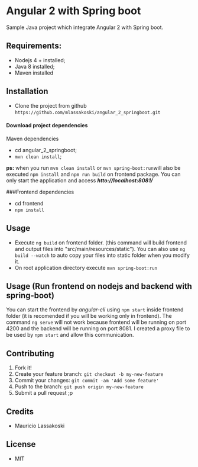 # Angular 2 with Spring boot

Sample Java project which integrate Angular 2 with Spring boot.


## Requirements:

 * Nodejs 4 + installed;
 * Java 8 installed;
 * Maven installed


## Installation

  * Clone the project from github
  `https://github.com/mlassakoski/angular_2_springboot.git`

#### Download project dependencies

Maven dependencies
  * cd angular_2_springboot;
  * `mvn clean install`;

**ps:** when you run `mvn clean install` or `mvn spring-boot:run`will also be executed `npm install` and `npm run build`  on frontend package. You can only start the application and access ***htto://localhost:8081/***


###Frontend dependencies

  * cd frontend
  * `npm install`


## Usage

* Execute `ng build` on frontend folder. (this command will build frontend and output files into "src/main/resources/static"). You can also use `ng build --watch` to auto copy your files into static folder when you modify it.
* On root application directory execute `mvn spring-boot:run`


## Usage (Run frontend on nodejs and backend with spring-boot)

You can start the frontend by *angular-cli* using `npm start` inside frontend folder (it is recomended if you will be working only in frontend).
The command `ng serve` will not work because frontend will be running on port 4200 and the backend will be running on port 8081.  I created a proxy file to be used by `npm start` and allow this communication.


## Contributing

1. Fork it!
2. Create your feature branch: `git checkout -b my-new-feature`
3. Commit your changes: `git commit -am 'Add some feature'`
4. Push to the branch: `git push origin my-new-feature`
5. Submit a pull request ;p


## Credits

* Mauricio Lassakoski


## License

* MIT
